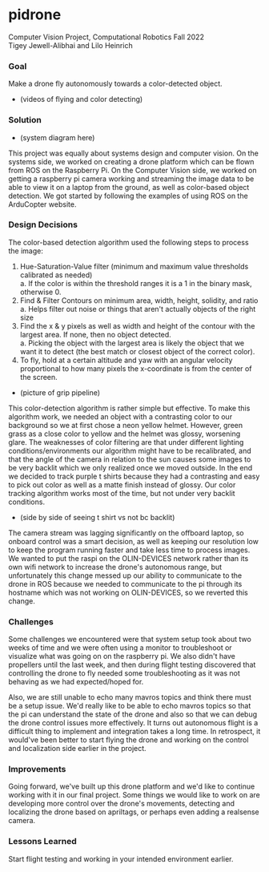# pidrone
Computer Vision Project, Computational Robotics Fall 2022  
Tigey Jewell-Alibhai and Lilo Heinrich

### Goal
Make a drone fly autonomously towards a color-detected object.

- (videos of flying and color detecting)

### Solution
- (system diagram here)

This project was equally about systems design and computer vision. On the systems side, we worked on creating a drone platform which can be flown from ROS on the Raspberry Pi. On the Computer Vision side, we worked on getting a raspberry pi camera working and streaming the image data to be able to view it on a laptop from the ground, as well as color-based object detection. We got started by following the examples of using ROS on the ArduCopter website.

### Design Decisions
The color-based detection algorithm used the following steps to process the image:  
1. Hue-Saturation-Value filter (minimum and maximum value thresholds calibrated as needed)    
  a. If the color is within the threshold ranges it is a 1 in the binary mask, otherwise 0.  
2. Find & Filter Contours on minimum area, width, height, solidity, and ratio  
  a. Helps filter out noise or things that aren't actually objects of the right size   
3. Find the x & y pixels as well as width and height of the contour with the largest area. If none, then no object detected.   
  a. Picking the object with the largest area is likely the object that we want it to detect (the best match or closest object of the correct color).  
4. To fly, hold at a certain altitude and yaw with an angular velocity proportional to how many pixels the x-coordinate is from the center of the screen.  

- (picture of grip pipeline)

This color-detection algorithm is rather simple but effective. To make this algorithm work, we needed an object with a contrasting color to our background so we at first chose a neon yellow helmet. However, green grass as a close color to yellow and the helmet was glossy, worsening glare. The weaknesses of color filtering are that under different lighting conditions/environments our algorithm might have to be recalibrated, and that the angle of the camera in relation to the sun causes some images to be very backlit which we only realized once we moved outside. In the end we decided to track purple t shirts because they had a contrasting and easy to pick out color as well as a matte finish instead of glossy. Our color tracking algorithm works most of the time, but not under very backlit conditions.

- (side by side of seeing t shirt vs not bc backlit)

The camera stream was lagging significantly on the offboard laptop, so onboard control was a smart decision, as well as keeping our resolution low to keep the program running faster and take less time to process images. We wanted to put the raspi on the OLIN-DEVICES network rather than its own wifi network to increase the drone's autonomous range, but unfortunately this change messed up our ability to communicate to the drone in ROS because we needed to communicate to the pi through its hostname which was not working on OLIN-DEVICES, so we reverted this change. 

### Challenges
Some challenges we encountered were that system setup took about two weeks of time and we were often using a monitor to troubleshoot or visualize what was going on on the raspberry pi. We also didn't have propellers until the last week, and then during flight testing discovered that controlling the drone to fly needed some troubleshooting as it was not behaving as we had expected/hoped for. 

Also, we are still unable to echo many mavros topics and think there must be a setup issue. We'd really like to be able to echo mavros topics so that the pi can understand the state of the drone and also so that we can debug the drone control issues more effectively. It turns out autonomous flight is a difficult thing to implement and integration takes a long time. In retrospect, it would've been better to start flying the drone and working on the control and localization side earlier in the project.

### Improvements
Going forward, we've built up this drone platform and we'd like to continue working with it in our final project. Some things we would like to work on are developing more control over the drone's movements, detecting and localizing the drone based on apriltags, or perhaps even adding a realsense camera.

### Lessons Learned
Start flight testing and working in your intended environment earlier.
